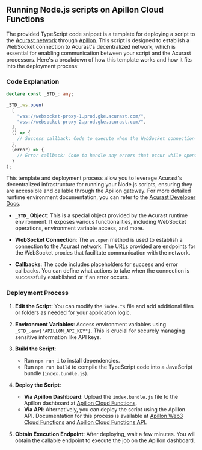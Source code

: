 ## Running Node.js scripts on Apillon Cloud Functions

The provided TypeScript code snippet is a template for deploying a script to the [Acurast network](https://acurast.com/) through [Apillon](https://apillon.io/). This script is designed to establish a WebSocket connection to Acurast's decentralized network, which is essential for enabling communication between your script and the Acurast processors. Here's a breakdown of how this template works and how it fits into the deployment process:

### Code Explanation

```typescript:index.ts
declare const _STD_: any;

_STD_.ws.open(
  [
    "wss://websocket-proxy-1.prod.gke.acurast.com/",
    "wss://websocket-proxy-2.prod.gke.acurast.com/",
  ],
  () => {
    // Success callback: Code to execute when the WebSocket connection is successfully opened
  },
  (error) => {
    // Error callback: Code to handle any errors that occur while opening the WebSocket connection
  }
);
```

This template and deployment process allow you to leverage Acurast's decentralized infrastructure for running your Node.js scripts, ensuring they are accessible and callable through the Apillon gateway. For more detailed runtime environment documentation, you can refer to the [Acurast Developer Docs](https://docs.acurast.com/developers/deployment-runtime-environment).

- **`_STD_` Object**: This is a special object provided by the Acurast runtime environment. It exposes various functionalities, including WebSocket operations, environment variable access, and more.

- **WebSocket Connection**: The `ws.open` method is used to establish a connection to the Acurast network. The URLs provided are endpoints for the WebSocket proxies that facilitate communication with the network.

- **Callbacks**: The code includes placeholders for success and error callbacks. You can define what actions to take when the connection is successfully established or if an error occurs.

### Deployment Process

1. **Edit the Script**: You can modify the `index.ts` file and add additional files or folders as needed for your application logic.

2. **Environment Variables**: Access environment variables using `_STD_.env["APILLON_API_KEY"]`. This is crucial for securely managing sensitive information like API keys.

3. **Build the Script**:
   - Run `npm run i` to install dependencies.
   - Run `npm run build` to compile the TypeScript code into a JavaScript bundle (`index.bundle.js`).

4. **Deploy the Script**:
   - **Via Apillon Dashboard**: Upload the `index.bundle.js` file to the Apillon dashboard at [Apillon Cloud Functions](https://app.apillon.io/dashboard/service/cloud-functions/).
   - **Via API**: Alternatively, you can deploy the script using the Apillon API. Documentation for this process is available at [Apillon Web3 Cloud Functions](https://wiki-staging.apillon.io/web3-services/8-web3-cloud-functions.html) and [Apillon Cloud Functions API](https://wiki-staging.apillon.io/build/11-cloud-functions-api.html).

5. **Obtain Execution Endpoint**: After deploying, wait a few minutes. You will obtain the callable endpoint to execute the job on the Apillon dashboard.